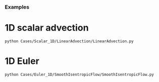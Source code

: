 ### Examples ###

# 1D scalar advection
	python Cases/Scalar_1D/LinearAdvection/LinearAdvection.py

# 1D Euler
	python Cases/Euler_1D/SmoothIsentropicFlow/SmoothIsentropicFlow.py